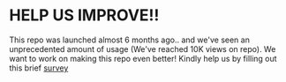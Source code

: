# HELP US IMPROVE!!
This repo was launched almost 6 months ago.. and we've seen an unprecedented amount of usage (We've reached 10K views on repo). We want to work on making this repo even better! Kindly help us by filling out this brief [survey](https://forms.gle/L5NjeYByeSXnsp3s9)

